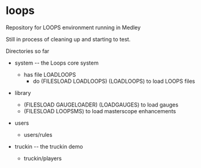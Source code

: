 # loops
Repository for LOOPS environment running in Medley

Still in process of cleaning up and starting to test.

Directories so far

* system -- the Loops core system
  * has file LOADLOOPS
     * do (FILESLOAD LOADLOOPS) (LOADLOOPS) to load LOOPS files
* library
  * (FILESLOAD GAUGELOADER) (LOADGAUGES) to load gauges
  * (FILESLOAD LOOPSMS) to load masterscope enhancements 

* users
   * users/rules
* truckin -- the truckin demo
   * truckin/players
   
   

